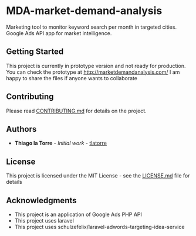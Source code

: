 # MDA-market-demand-analysis
Marketing tool to monitor keyword search per month in targeted cities. Google Ads API app for market intelligence.

## Getting Started
This project is currently in prototype version and not ready for production.
You can check the prototype at http://marketdemandanalysis.com/
I am happy to share the files if anyone wants to collaborate

## Contributing
Please read [CONTRIBUTING.md](https://github.com/tlatorre/mktplanner/blob/master/CONTRIBUTING.md) for details on the project.

## Authors
* **Thiago la Torre** - *Initial work* - [tlatorre](https://github.com/tlatorre)

## License
This project is licensed under the MIT License - see the [LICENSE.md](LICENSE.md) file for details

## Acknowledgments
* This project is an application of Google Ads PHP API
* This project uses laravel
* This project uses schulzefelix/laravel-adwords-targeting-idea-service

